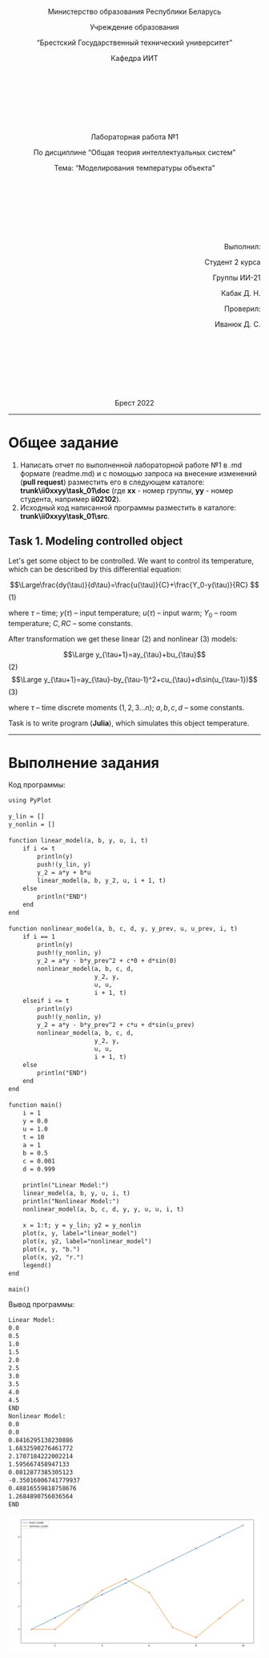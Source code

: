 <p style="text-align: center;">Министерство образования Республики Беларусь</p>
<p style="text-align: center;">Учреждение образования</p>
<p style="text-align: center;">“Брестский Государственный технический университет”</p>
<p style="text-align: center;">Кафедра ИИТ</p>
<div style="margin-bottom: 10em;"></div>
<p style="text-align: center;">Лабораторная работа №1</p>
<p style="text-align: center;">По дисциплине “Общая теория интеллектуальных систем”</p>
<p style="text-align: center;">Тема: “Моделирования температуры объекта”</p>
<div style="margin-bottom: 10em;"></div>
<p style="text-align: right;">Выполнил:</p>
<p style="text-align: right;">Студент 2 курса</p>
<p style="text-align: right;">Группы ИИ-21</p>
<p style="text-align: right;">Кабак Д. Н.</p>
<p style="text-align: right;">Проверил:</p>
<p style="text-align: right;">Иванюк Д. С.</p>
<div style="margin-bottom: 10em;"></div>
<p style="text-align: center;">Брест 2022</p>

---

# Общее задание #
1. Написать отчет по выполненной лабораторной работе №1 в .md формате (readme.md) и с помощью запроса на внесение изменений (**pull request**) разместить его в следующем каталоге: **trunk\ii0xxyy\task_01\doc** (где **xx** - номер группы, **yy** - номер студента, например **ii02102**).
2. Исходный код написанной программы разместить в каталоге: **trunk\ii0xxyy\task_01\src**.

## Task 1. Modeling controlled object ##
Let's get some object to be controlled. We want to control its temperature, which can be described by this differential equation:

$$\Large\frac{dy(\tau)}{d\tau}=\frac{u(\tau)}{C}+\frac{Y_0-y(\tau)}{RC} $$ (1)

where $\tau$ – time; $y(\tau)$ – input temperature; $u(\tau)$ – input warm; $Y_0$ – room temperature; $C,RC$ – some constants.

After transformation we get these linear (2) and nonlinear (3) models:

$$\Large y_{\tau+1}=ay_{\tau}+bu_{\tau}$$ (2)
$$\Large y_{\tau+1}=ay_{\tau}-by_{\tau-1}^2+cu_{\tau}+d\sin(u_{\tau-1})$$ (3)

where $\tau$ – time discrete moments ($1,2,3{\dots}n$); $a,b,c,d$ – some constants.

Task is to write program (**Julia**), which simulates this object temperature.

---

# Выполнение задания #

Код программы:

    using PyPlot

    y_lin = []
    y_nonlin = []
    
    function linear_model(a, b, y, u, i, t)
        if i <= t
            println(y)
            push!(y_lin, y)
            y_2 = a*y + b*u
            linear_model(a, b, y_2, u, i + 1, t) 
        else
            println("END")
        end
    end

    function nonlinear_model(a, b, c, d, y, y_prev, u, u_prev, i, t)
        if i == 1
            println(y)
            push!(y_nonlin, y)
            y_2 = a*y - b*y_prev^2 + c*0 + d*sin(0)
            nonlinear_model(a, b, c, d, 
                            y_2, y, 
                            u, u,
                            i + 1, t)
        elseif i <= t
            println(y)
            push!(y_nonlin, y)
            y_2 = a*y - b*y_prev^2 + c*u + d*sin(u_prev)
            nonlinear_model(a, b, c, d,
                            y_2, y,
                            u, u, 
                            i + 1, t)
        else
            println("END")
        end
    end

    function main()
        i = 1 
        y = 0.0 
        u = 1.0        
        t = 10 
        a = 1
        b = 0.5
        c = 0.001
        d = 0.999

        println("Linear Model:")
        linear_model(a, b, y, u, i, t)
        println("Nonlinear Model:")
        nonlinear_model(a, b, c, d, y, y, u, u, i, t)

        x = 1:t; y = y_lin; y2 = y_nonlin
        plot(x, y, label="linear_model")
        plot(x, y2, label="nonlinear_model")
        plot(x, y, "b.") 
        plot(x, y2, "r.")
        legend()
    end

    main()
      

Вывод программы:

    
    Linear Model:
    0.0
    0.5
    1.0
    1.5
    2.0
    2.5
    3.0
    3.5
    4.0
    4.5
    END
    Nonlinear Model:
    0.0
    0.0
    0.8416295138230886
    1.6832590276461772
    2.1707184222002214
    1.595667458947133
    0.0812877385305123
    -0.35016006741779937
    0.48816559818758676
    1.2684890756036564
    END
![График моделей с t = 10:](pic.jpg)
